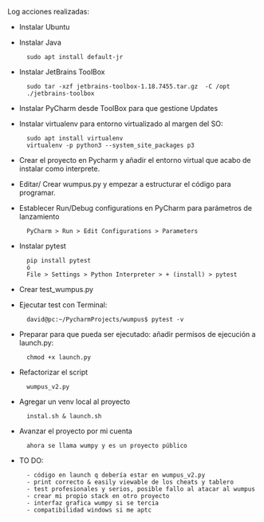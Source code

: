 Log acciones realizadas:

- Instalar Ubuntu

- Instalar Java

        sudo apt install default-jr
	
- Instalar JetBrains ToolBox

        sudo tar -xzf jetbrains-toolbox-1.18.7455.tar.gz  -C /opt
        ./jetbrains-toolbox
	
- Instalar PyCharm desde ToolBox para que gestione Updates

- Instalar virtualenv para entorno virtualizado al margen del SO:

        sudo apt install virtualenv
        virtualenv -p python3 --system_site_packages p3
	
- Crear el proyecto en Pycharm y añadir el entorno virtual que acabo de instalar como interprete.

- Editar/ Crear wumpus.py y empezar a estructurar el código para programar.

- Establecer Run/Debug configurations en PyCharm para parámetros de lanzamiento

        PyCharm > Run > Edit Configurations > Parameters
    
- Instalar pytest
    
        pip install pytest
        ó
        File > Settings > Python Interpreter > + (install) > pytest
    
- Crear test_wumpus.py

- Ejecutar test con Terminal:
    
        david@pc:~/PycharmProjects/wumpus$ pytest -v
    
- Preparar para que pueda ser ejecutado: añadir permisos de ejecución a launch.py:

        chmod +x launch.py

- Refactorizar el script 

        wumpus_v2.py        

- Agregar un venv local al proyecto

        instal.sh & launch.sh
  
- Avanzar el proyecto por mi cuenta

        ahora se llama wumpy y es un proyecto público

- TO DO:
        
        - código en launch q debería estar en wumpus_v2.py
        - print correcto & easily viewable de los cheats y tablero
        - test profesionales y serios, posible fallo al atacar al wumpus
        - crear mi propio stack en otro proyecto
        - interfaz grafica wumpy si se tercia
        - compatibilidad windows si me aptc